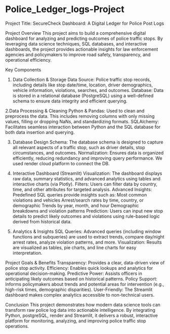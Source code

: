 # Police_Ledger_logs-Project
Project Title:
SecureCheck Dashboard: A Digital Ledger for Police Post Logs

Project Overview
This project aims to build a comprehensive digital dashboard for analyzing and predicting outcomes of police traffic stops. By leveraging data science techniques, SQL databases, and interactive dashboards, the project provides actionable insights for law enforcement agencies and policymakers to improve road safety, transparency, and operational efficiency.

Key Components

1. Data Collection & Storage
Data Source: Police traffic stop records, including details like stop date/time, location, driver demographics, vehicle information, violations, searches, and outcomes.
Database: Data is stored in a relational database (PostgreSQL) using a well-defined schema to ensure data integrity and efficient querying.

2.Data Processing & Cleaning
Python & Pandas: Used to clean and preprocess the data. This includes removing columns with only missing values, filling or dropping NaNs, and standardizing formats.
SQLAlchemy: Facilitates seamless interaction between Python and the SQL database for both data insertion and querying.

3. Database Design
Schema: The database schema is designed to capture all relevant aspects of a traffic stop, such as driver details, stop circumstances, and outcomes.
Normalization: Ensures data is organized efficiently, reducing redundancy and improving query performance.
We used render cloud platform to connect the DB.

5. Interactive Dashboard (Streamlit)
Visualization: The dashboard displays raw data, summary statistics, and advanced analytics using tables and interactive charts (via Plotly).
Filters: Users can filter data by country, time, and other attributes for targeted analysis.
Advanced Insights: Predefined SQL queries provide insights such as:
Most common violations and vehicles
Arrest/search rates by time, country, or demographic
Trends by year, month, and hour
Demographic breakdowns and violation patterns
Prediction: Users can input new stop details to predict likely outcomes and violations using rule-based logic derived from historical data.

8. Analytics & Insights
SQL Queries: Advanced queries (including window functions and subqueries) are used to extract trends, compare day/night arrest rates, analyze violation patterns, and more.
Visualization: Results are visualized as tables, pie charts, and line charts for easy interpretation.

Project Goals & Benefits
Transparency: Provides a clear, data-driven view of police stop activity.
Efficiency: Enables quick lookups and analytics for operational decision-making.
Predictive Power: Assists officers in anticipating likely outcomes based on historical patterns.
Policy Support: Informs policymakers about trends and potential areas for intervention (e.g., high-risk times, demographic disparities).
User-Friendly: The Streamlit dashboard makes complex analytics accessible to non-technical users.

Conclusion
This project demonstrates how modern data science tools can transform raw police log data into actionable intelligence. By integrating Python, postgreSQL, render and Streamlit, it delivers a robust, interactive platform for monitoring, analyzing, and improving police traffic stop operations.
 

